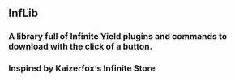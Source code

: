 ## InfLib
### A library full of Infinite Yield plugins and commands to download with the click of a button.
### Inspired by Kaizerfox‘s Infinite Store
